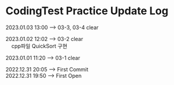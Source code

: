 # CodingTest Practice Update Log

2023.01.03  13:00   --> 03-3, 03-4 clear

2023.01.02  12:02   --> 03-2 clear  
&nbsp;&nbsp;&nbsp;&nbsp;cpp파일 QuickSort 구현  
  
2023.01.01  11:20   --> 03-1 clear  
  
2022.12.31  20:05   --> First Commit  
2022.12.31  19:50   --> First Open
